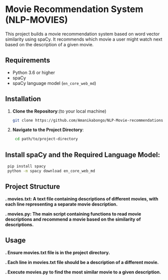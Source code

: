 # Movie Recommendation System (NLP-MOVIES)

This project builds a movie recommendation system based on word vector similarity using spaCy. It recommends which movie a user might watch next based on the description of a given movie.

## Requirements

- Python 3.6 or higher
- spaCy
- spaCy language model (`en_core_web_md`)

## Installation

1. **Clone the Repository**:(to your local machine)
   ```sh
   git clone https://github.com/Amanikabongo/NLP-Movie-recommendationsys.git
   ```
2. **Navigate to the Project Directory**:
   ```sh
    cd path/to/project-directory
   ```
## Install spaCy and the Required Language Model:
   ```sh
    pip install spacy
    python -m spacy download en_core_web_md
   ```
## Project Structure
**. movies.txt: A text file containing descriptions of different movies, with each line representing a separate movie description.**

**. movies.py: The main script containing functions to read movie descriptions and recommend a movie based on the similarity of descriptions.**
## Usage
**. Ensure movies.txt file is in the project directory.**

**. Each line in movies.txt file  should be a description of a different movie.**

**. Execute movies.py to find the most similar movie to a given description.**

